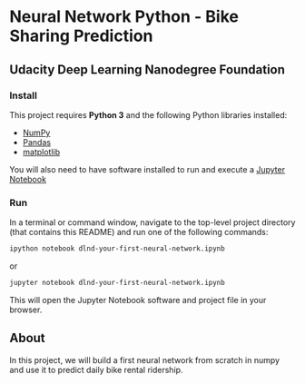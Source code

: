 # Neural Network Python - Bike Sharing Prediction
## Udacity Deep Learning Nanodegree Foundation 

### Install

This project requires **Python 3** and the following Python libraries installed:

- [NumPy](http://www.numpy.org/)
- [Pandas](http://pandas.pydata.org)
- [matplotlib](http://matplotlib.org/)

You will also need to have software installed to run and execute a [Jupyter Notebook](http://ipython.org/notebook.html)

### Run

In a terminal or command window, navigate to the top-level project directory  (that contains this README) and run one of the following commands:

```bash
ipython notebook dlnd-your-first-neural-network.ipynb
```  
or
```bash
jupyter notebook dlnd-your-first-neural-network.ipynb
```

This will open the Jupyter Notebook software and project file in your browser.

## About

In this project, we will build a first neural network from scratch in numpy and use it to predict daily bike rental ridership. 
